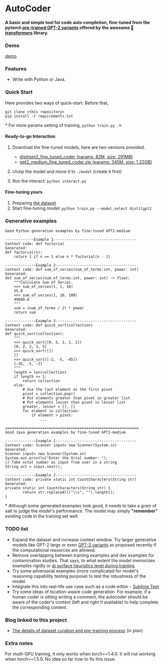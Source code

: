 #  AutoCoder

#### A basic and simple tool for code auto completion, fine-tuned from the pytorch [pre-trained GPT-2 variants](https://huggingface.co/transformers/pretrained_models.html) offered by the awesome [🤗 transformers](https://github.com/huggingface/transformers) library.
### Demo
[demo](demo.gif)

### Features
- Write with Python or Java.


### Quick Start
Here provides two ways of quick-start. Before that,
```
git clone <this repository>
pip install -r requirements.txt
```
\* For more params setting of training, `python train.py -h`

#### Ready-to-go Interaction
1. Download the fine-tuned models, here are two versions provided.
    * [distilgpt2_fine_tuned_coder (params: 82M, size: 291MB)](https://ucdcs-student.ucd.ie/~cwang/autocoder/distilgpt2_fine_tuned_coder.zip)
    * [gpt2_medium_fine_tuned_coder.zip (params: 345M, size: 1.22GB)](https://ucdcs-student.ucd.ie/~cwang/autocoder/gpt2_medium_fine_tuned_coder.zip)
    
2. Unzip the model and move it to `./model` (create it first)
3. Run the interact: `python interact.py`

#### Fine-tuning yours

1. Preparing [the dataset](./dataset/README.md)
2. Start fine-tuning model: `python train.py --model_select distilgpt2` 

### Generative examples
```
Good Python generation examples by fine-tuned GPT2-medium

-------------Example 1--------------------------------------
Context code: def factorial
Generated: 
def factorial(n):
    return 1 if n == 1 else n * factorial(n - 1)

--------------Example 2-------------------------------------
Context code: def sum_of_series(num_of_terms:int, power: int)
Generated:
def sum_of_series(num_of_terms:int, power: int) -> float:
    """Calculate Sum of Series.
    >>> sum_of_series(1, 1, 10)
    55.0
    >>> sum_of_series(1, 10, 100)
    49600.0
    """
    sum = (num_of_terms / 2) * power
    return sum

--------------Example 3-------------------------------------
Context code: def quick_sort(collection)
Generated:
def quick_sort(collection):
    """
    >>> quick_sort([0, 5, 3, 2, 2])
    [0, 2, 2, 3, 5]
    >>> quick_sort([])
    []
    >>> quick_sort([-2, -5, -45])
    [-45, -5, -2]
    """
    length = len(collection)
    if length <= 1:
        return collection
    else:
        # Use the last element as the first pivot
        pivot = collection.pop()
        # Put elements greater than pivot in greater list
        # Put elements lesser than pivot in lesser list
        greater, lesser = [], []
        for element in collection:
            if element > pivot:
                ...

=============================================================
Good Java generation examples by fine-tuned GPT2-medium

--------------Example 1-------------------------------------
Context code: Scanner input= new Scanner(System.in)
Generated:
Scanner input= new Scanner(System.in)
System.out.println("Enter the Octal number: ");
// Take octal number as input from user in a string
String oct = input.next();

--------------Example 2-------------------------------------
Context code: private static int CountCharacters(String str)
Generated:
private static int CountCharacters(String str) {
        return str.replaceAll("\\s", "").length();
}

```
\* Although some generated examples look good, it needs to take a grain of salt to judge the model's performance. The model may simply **"remember"** existing code in the training set well.

### TODO list
- Expand the dataset and increase context window. Try larger generative models like GPT-2 large or even [GPT-3 variants](https://arxiv.org/pdf/2005.14165.pdf) as proposed recently if the computational resources are allowed.
- Remove overlapping between training examples and dev examples for contamination studies. That says, to what extent the model memorizes examples rigidly or [at surface heuristics level during training](https://arxiv.org/pdf/1902.01007.pdf).
- Try some adversarial examples (more complicated for model's reasoning capability testing purpose) to test the robustness of the model.
- Integrate this into real-life use case such as a code editor - [Sublime Text](https://www.sublimetext.com/)
- Try some ideas of location-aware code generation. For example, if a human coder is sitting writing a comment, the autocoder should be aware of the coder's context (left and right if available) to help complete the corresponding content.


### Blog linked to this project
- [The details of dataset curation and pre-training process](#) (in plan)

### Extra notes
For mutli-GPU training, it only works when torch==1.4.0. It will not working when torch==1.5.0. No idea so far how to fix this issue.
